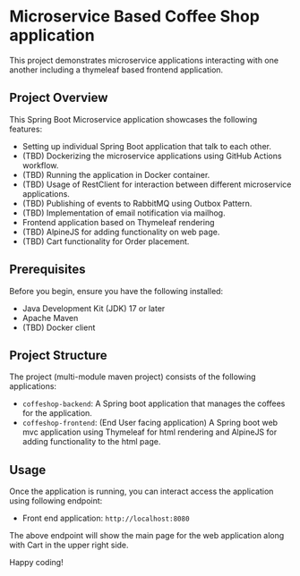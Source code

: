 # Microservice Based Coffee Shop application

This project demonstrates microservice applications interacting with one another including a thymeleaf based frontend application.

## Project Overview

This Spring Boot Microservice application showcases the following features:

- Setting up individual Spring Boot application that talk to each other.
- (TBD) Dockerizing the microservice applications using GitHub Actions workflow.
- (TBD) Running the application in Docker container.
- (TBD) Usage of RestClient for interaction between different microservice applications.
- (TBD) Publishing of events to RabbitMQ using Outbox Pattern.
- (TBD) Implementation of email notification via mailhog.
- Frontend application based on Thymeleaf rendering 
- (TBD) AlpineJS for adding functionality on web page.
- (TBD) Cart functionality for Order placement.

## Prerequisites

Before you begin, ensure you have the following installed:

- Java Development Kit (JDK) 17 or later
- Apache Maven
- (TBD) Docker client

## Project Structure

The project (multi-module maven project) consists of the following applications:

- `coffeshop-backend`: A Spring boot application that manages the coffees for the application.
- `coffeshop-frontend`: (End User facing application) A Spring boot web mvc application using Thymeleaf for html rendering and AlpineJS for adding functionality to the html page.

## Usage

Once the application is running, you can interact access the application using following endpoint:

- Front end application: `http://localhost:8080`

The above endpoint will show the main page for the web application along with Cart in the upper right side.

Happy coding!